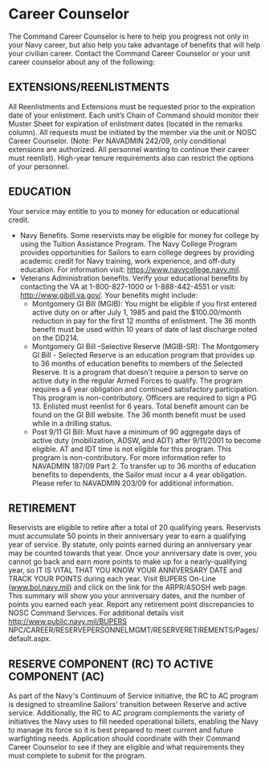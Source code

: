 # Career Counselor

The Command Career Counselor is here to help you progress not only in your Navy career, but also help you take advantage of benefits that will help your civilian career.  Contact the Command Career Counselor or your unit career counselor about any of the following:

## EXTENSIONS/REENLISTMENTS
All Reenlistments and Extensions must be requested prior to the expiration date of your enlistment.  Each unit’s Chain of Command should monitor their Muster Sheet for expiration of enlistment dates (located in the remarks column).   All requests must be initiated by the member via the unit or NOSC Career Counselor.  (Note: Per NAVADMIN 242/09, only conditional extensions are authorized.  All personnel wanting to continue their career must reenlist).  High-year tenure requirements also can restrict the options of your personnel.

## EDUCATION 
Your service may entitle to you to money for education or educational credit.
- Navy Benefits.  Some reservists may be eligible for money for college by using the Tuition Assistance Program. The Navy College Program provides opportunities for Sailors to earn college degrees by providing academic credit for Navy training, work experience, and off-duty education. For information visit: https://www.navycollege.navy.mil.
- Veterans Administration benefits.  Verify your educational benefits by contacting the VA at 1-800-827-1000 or 1-888-442-4551 or visit: http://www.gibill.va.gov/.  Your benefits might include:
  - Montgomery GI Bill (MGIB):  You might be eligible if you first entered active duty on or after July 1, 1985 and paid the $100.00/month reduction in pay for the first 12 months of enlistment.  The 36 month benefit must be used within 10 years of date of last discharge noted on the DD214.
  - Montgomery GI Bill –Selective Reserve (MGIB-SR): The Montgomery GI Bill - Selected Reserve is an education program that provides up to 36 months of education benefits to members of the Selected Reserve.  It is a program that doesn't require a person to serve on active duty in the regular Armed Forces to qualify.  The program requires a 6 year obligation and continued satisfactory participation.  This program is non-contributory.  Officers are required to sign a PG 13. Enlisted must reenlist for 6 years.  Total benefit amount can be found on the GI Bill website.  The 36 month benefit must be used while in a drilling status.
  - Post 9/11 GI Bill: Must have a minimum of 90 aggregate days of active duty (mobilization, ADSW, and ADT) after 9/11/2001 to become eligible.  AT and IDT time is not eligible for this program.  This program is non-contributory. For more information refer to NAVADMIN 187/09 Part 2.  To transfer up to 36 months of education benefits to dependents, the Sailor must incur a 4 year obligation.  Please refer to NAVADMIN 203/09 for additional information.

## RETIREMENT
Reservists are eligible to retire after a total of 20 qualifying years.  Reservists must accumulate 50 points in their anniversary year to earn a qualifying year of service.  By statute, only points earned during an anniversary year may be counted towards that year.  Once your anniversary date is over, you cannot go back and earn more points to make up for a nearly-qualifying year, so IT IS VITAL THAT YOU KNOW YOUR ANNIVERSARY DATE and TRACK YOUR POINTS during each year.  Visit BUPERS On-Line (www.bol.navy.mil) and click on the link for the ARPR/ASOSH web page.  This summary will show you your anniversary dates, and the number of points you earned each year.  Report any retirement point discrepancies to NOSC Command Services. 
For additional details visit http://www.public.navy.mil/BUPERS NPC/CAREER/RESERVEPERSONNELMGMT/RESERVERETIREMENTS/Pages/default.aspx.  

## RESERVE COMPONENT (RC) TO ACTIVE COMPONENT (AC)
As part of the Navy's Continuum of Service initiative, the RC to AC program is designed to streamline Sailors' transition between Reserve and active service.  Additionally, the RC to AC program complements the variety of initiatives the Navy uses to fill needed operational billets, enabling the Navy to manage its force so it is best prepared to meet current and future warfighting needs.  Application should coordinate with their Command Career Counselor to see if they are eligible and what requirements they must complete to submit for the program. 
